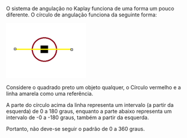 O sistema de angulação no Kaplay funciona de uma forma um pouco diferente. O círculo de angulação funciona da seguinte forma:

![alt text](image.png)

Considere o quadrado preto um objeto qualquer, o Círculo vermelho e a linha amarela como uma referência.

A parte do círculo acima da linha representa um intervalo (a partir da esquerda) de 0 a 180 graus, enquanto a parte abaixo representa um intervalo de -0 a -180 graus, também a partir da esquerda.

Portanto, não deve-se seguir o padrão de 0 a 360 graus.